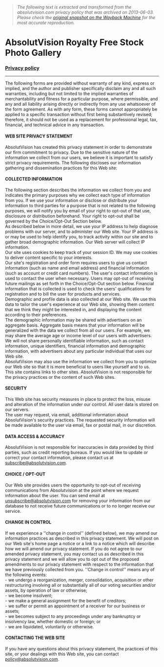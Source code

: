 > *The following text is extracted and transformed from the absolutvision.com privacy policy that was archived on 2013-06-03. Please check the [original snapshot on the Wayback Machine](https://web.archive.org/web/20130603032046id_/http%3A//www.absolutvision.com/privacy_policy) for the most accurate reproduction.*

# AbsolutVision Royalty Free Stock Photo Gallery

### [Privacy policy](https://web.archive.org/web/20130603032046id_/http%3A//www.absolutvision.com/privacy_policy.php)

* * *

The following forms are provided without warranty of any kind, express or implied, and the author and publisher specifically disclaim any and all such warranties, including but not limited to the implied warranties of merchantability and fitness for a particular purpose, where permissible, and any and all liability arising directly or indirectly from any use whatsoever of the form agreement. As with any form, these forms cannot appropriately be applied to a specific transaction without first being substantively revised; therefore, it should not be used as a replacement for professional legal, tax, financial, and technical advice in any transaction.

#### WEB SITE PRIVACY STATEMENT

AbsolutVision has created this privacy statement in order to demonstrate our firm commitment to privacy. Due to the sensitive nature of the information we collect from our users, we believe it is important to satisfy strict privacy requirements. The following discloses our information gathering and dissemination practices for this Web site:

#### COLLECTED INFORMATION

The following section describes the information we collect from you and indicates the primary purposes why we collect each type of information from you. If we use your information or disclose or distribute your information to third parties for a purpose that is not related to the following purposes, we will notify you by email of your right to opt-out of that use, disclosure or distribution beforehand. Your right to opt-out shall be governed by the Choice/Opt-Out Section below.  
As described below in more detail, we use your IP address to help diagnose problems with our server, and to administer our Web site. Your IP address is or may be used to help identify you, to track activity within our site and to gather broad demographic information. Our Web server will collect IP information.  
Our site uses cookies to keep track of your session ID. We may use cookies to deliver content specific to your interests.  
Our site's registration and order form requires users to give us contact information (such as name and email address) and financial information (such as account or credit card numbers). The user's contact information is used to contact the user when necessary. Users may opt-out of receiving future mailings as set forth in the Choice/Opt-Out section below. Financial information that is collected is used to check the users' qualifications for registration and to bill the user for products and services.  
Demographic and profile data is also collected at our Web site. We use this data to tailor the user's experience at our Web site, showing them content that we think they might be interested in, and displaying the content according to their preferences.  
The demographic information may be shared with advertisers on an aggregate basis. Aggregate basis means that your information will be generalized with the data we collect from all our users. For example, we may share the average age or income level of our users with advertisers. We will not share personally identifiable information, such as contact information, unique identifiers, financial information and demographic information, with advertisers about any particular individual that uses our Web site.  
AbsolutVision may also use the information we collect from you to optimize our Web site so that it is more beneficial to users like yourself and to us. This site contains links to other sites. AbsolutVision is not responsible for the privacy practices or the content of such Web sites.

#### SECURITY

This Web site has security measures in place to protect the loss, misuse and alteration of the information under our control. All user data is stored on our servers.  
The user may request, via email, additional information about AbsolutVision's security practices. The requested security information will be made available to the user via email, fax or postal mail, in our discretion.

#### DATA ACCESS & ACCURACY

AbsolutVision is not responsible for inaccuracies in data provided by third parties, such as credit reporting bureaus. If you would like to update or correct your contact information, please contact us at [subscribe@absolutvision.com](mailto:subscribe@absolutvision.com).

#### CHOICE / OPT-OUT

Our Web site provides users the opportunity to opt-out of receiving communications from Absolutvision at the point where we request information about the user. You can send email at unsubscribe@absolutvision.com for removing your information from our database to not receive future communications or to no longer receive our service.

#### CHANGE IN CONTROL

If we experience a ''change in control'' (defined below), we may amend our information practices as described in this privacy statement. We will post on our Web site's home page a notice or a link to a notice which will describe how we will amend our privacy statement. If you do not agree to our amended privacy statement, you may contact us as described in this privacy statement and we will allow you to opt out of the proposed amendments to our privacy statement with respect to the information that we have previously collected from you. ''Change in control'' means any of the following events:  
\- we undergo a reorganization, merger, consolidation, acquisition or other restructuring involving all or substantially all of our voting securities and/or assets, by operation of law or otherwise;  
\- we become insolvent;  
\- we make a general assignment for the benefit of creditors;  
\- we suffer or permit an appointment of a receiver for our business or assets;  
\- we becomes subject to any proceedings under any bankruptcy or insolvency law, whether domestic or foreign; or  
\- we are liquidated, voluntarily or otherwise.

#### CONTACTING THE WEB SITE

If you have any questions about this privacy statement, the practices of this site, or your dealings with this Web site, you can contact [policy@absolutvision.com](mailto:policy@absolutvision.com).
